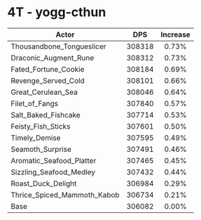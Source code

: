 # 4T - yogg-cthun
| Actor | DPS | Increase |
|---|:---:|:---:|
|Thousandbone_Tongueslicer|308318|0.73%|
|Draconic_Augment_Rune|308312|0.73%|
|Fated_Fortune_Cookie|308184|0.69%|
|Revenge_Served_Cold|308101|0.66%|
|Great_Cerulean_Sea|308046|0.64%|
|Filet_of_Fangs|307840|0.57%|
|Salt_Baked_Fishcake|307714|0.53%|
|Feisty_Fish_Sticks|307601|0.50%|
|Timely_Demise|307595|0.49%|
|Seamoth_Surprise|307491|0.46%|
|Aromatic_Seafood_Platter|307465|0.45%|
|Sizzling_Seafood_Medley|307432|0.44%|
|Roast_Duck_Delight|306984|0.29%|
|Thrice_Spiced_Mammoth_Kabob|306734|0.21%|
|Base|306082|0.00%|
